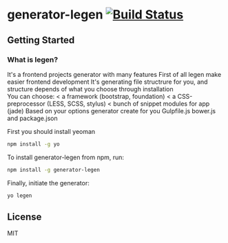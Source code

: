 # generator-legen [![Build Status](https://secure.travis-ci.org/falendary/generator-legen.png?branch=master)](https://travis-ci.org/falendary/generator-legen)



## Getting Started

### What is legen?

It's a frontend projects generator with many features
First of all legen make easier frontend development
It's generating file structrure for you, and structure depends
of what you choose through installation    
You can choose:
< a framework (bootstrap, foundation)
< a CSS-preprocessor (LESS, SCSS, stylus)
< bunch of snippet modules for app (jade)
Based on your options generator create 
for you Gulpfile.js bower.js and package.json


First you should install yeoman

```bash
npm install -g yo
```
To install generator-legen from npm, run:

```bash
npm install -g generator-legen
```

Finally, initiate the generator:

```bash
yo legen
```
## License

MIT
